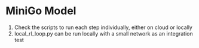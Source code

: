 # MiniGo Model

1. Check the scripts to run each step individually, either on cloud or locally
2. local_rl_loop.py can be run locally with a small network as an integration test
